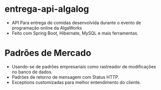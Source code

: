# entrega-api-algalog
* API Para entrega de comidas desenvolvida durante o evento de programação online da AlgaWorks
* Feito com Spring Boot, Hibernate, MySQL e mais ferramentas.
# Padrões de Mercado
* Usando-se de padrões empresariais como rastreador de modificações no banco de dados.
* Padrões de retorno de mensagem com Status HTTP.
* Exceptions customizadas para melhor entendimento do cliente.

